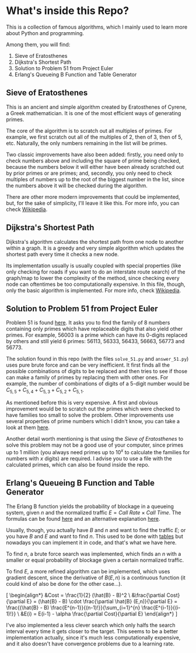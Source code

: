 # What's inside this Repo?

This is a collection of famous algorithms, which I mainly used to learn more about Python and programming.

Among them, you will find:

  1. Sieve of Eratosthenes
  1. Dijkstra's Shortest Path
  1. Solution to Problem 51 from Project Euler
  1. Erlang's Queueing B Function and Table Generator

## Sieve of Eratosthenes

This is an ancient and simple algorithm created by Eratosthenes of Cyrene, a Greek mathematician. It is one of the most efficient ways of generating primes.

The core of the algorithm is to scratch out all multiples of primes. For example, we first scratch out all of the multiples of 2, then of 3, then of 5, etc. Naturally, the only numbers remaining in the list will be primes.

Two classic improvements have also been added: firstly, you need only to check numbers above and including the square of prime being checked, because the numbers below it will either have been already scratched out by prior primes or are primes; and, secondly, you only need to check multiples of numbers up to the root of the biggest number in the list, since the numbers above it will be checked during the algorithm.

There are other more modern improvements that could be implemented, but, for the sake of simplicity, I'll leave it like this. For more info, you can check [Wikipedia](https://en.wikipedia.org/wiki/Sieve_of_Eratosthenes).

## Dijkstra's Shortest Path

Dijkstra's algorithm calculates the shortest path from one node to another within a graph. It is a greedy and very simple algorithm which updates the shortest path every time it checks a new node.

Its implementation usually is usually coupled with special properties (like only checking for roads if you want to do an interstate route search) of the graph/map to lower the complexity of the method, since checking every node can oftentimes be too computationally expensive. In this file, though, only the basic algorithm is implemented. For more info, check [Wikipedia](https://en.wikipedia.org/wiki/Dijkstra%27s_algorithm).

## Solution to Problem 51 from Project Euler

Problem 51 is found [here](https://projecteuler.net/archives). It asks you to find the family of 8 numbers containing only primes which have replaceable digits that also yield other primes. For example, 56003 is a prime which can have its 0-digits replaced by others and still yield 6 primes: 56113, 56333, 56433, 56663, 56773 and 56773.

The solution found in this repo (with the files `solve_51.py` and `answer_51.py`) uses pure brute force and can be very inefficient. It first finds all the possible combinations of digits to be replaced and then tries to see if those can make a family of primes by replacing them with other ones. For example, the number of combinations of digits of a 5-digit number would be $C_{5,5} + C_{5,4} + C_{5,3} + C_{5,2} + C_{5,1}$.

As mentioned before this is very expensive. A first and obvious improvement would be to scratch out the primes which were checked to have families too small to solve the problem. Other improvements use several properties of prime numbers which I didn't know, you can take a look at them [here](https://blog.dreamshire.com/project-euler-51-solution/).

Another detail worth mentioning is that using the *Sieve of Eratosthenes* to solve this problem may not be a good use of your computer, since primes up to 1 million (you always need primes up to $10^x$ to calculate the families for numbers with $x$ digits) are required. I advise you to use a file with the calculated primes, which can also be found inside the repo.

## Erlang's Queueing B Function and Table Generator

The Erlang B function yields the probability of blockage in a queueing system, given $n$ and the normalized traffic $E = Call \ Rate \times Call \ Time$. The formulas can be found [here](https://en.wikipedia.org/wiki/Erlang_(unit)#Erlang_B_formula) and an alternative explanation [here](http://abstractmicro.com/erlang/helppages/mod-b.htm).

Usually, though, you actually have $B$ and $n$ and want to find the traffic $E$; or you have $B$ and $E$ and want to find $n$. This used to be done with [tables](http://2.bp.blogspot.com/-iaCH0pVu1iE/Uoh7AZydqSI/AAAAAAAAAFM/ur6uipfGaxc/s1600/Erlang+B.PNG) but nowadays you can implement it in code, and that's what we have here.

To find $n$, a brute force search was implemented, which finds an $n$ with a smaller or equal probability of blockage given a certain normalized traffic.

To find $E$, a more refined algorithm can be implemented, which uses gradient descent, since the derivative of $B(E,n)$ is a continuous function (it could kind of also be done for the other case...).

\[
\begin{align*}
&Cost = \frac{1}{2} (\hat{B} - B)^2 \\
&\frac{\partial Cost}{\partial E} = (\hat{B} - B) \cdot \frac{\partial \hat{B} (E,n)}{\partial E} = \frac{(\hat{B} - B) \frac{E^{n-1}}{(n-1)!}}{\sum_{i=1}^{n} \frac{E^{i-1}}{(i-1)!}} \\
&E(i)  = E(i-1) - \alpha \frac{\partial Cost}{\partial E}
\end{align*}
\]

I've also implemented a less clever search which only halfs the search interval every time it gets closer to the target. This seems to be a better implementation actually, since it's much less computationally expensive, and it also doesn't have convergence problems due to a learning rate.
